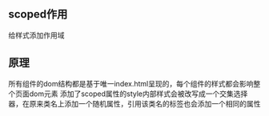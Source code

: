## scoped作用
给样式添加作用域

## 原理
所有组件的dom结构都是基于唯一index.html呈现的，每个组件的样式都会影响整个页面dom元素
添加了scoped属性的style内部样式会被改写成一个交集选择器，在原来类名上添加一个随机属性，引用该类名的标签也会添加一个相同的属性